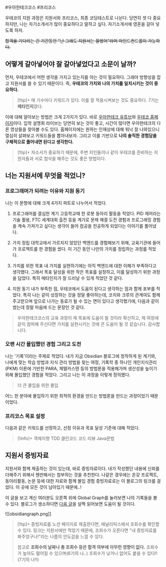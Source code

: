 #우아한테크코스 #프리코스 

우테코의 지원 과정은 지원서와 프리코스, 최종 코딩테스트로 나뉜다. 당연히 셋 다 중요하지만, 나는 자기소개서가 많이 중요하다고 말하고 싶다. 자기소개서에 영혼을 갈아 넣도록 하자.

~~합격을 기다리는 긴 기간동안 "난 그래도 지원서는 잘썼어"라며 마인드컨드롤이 가능하다.~~

## 어떻게 갈아넣어야 잘 갈아넣었다고 소문이 날까?
먼저, 우테코에서 어떤 생각을 가지고 있는지를 아는 것이 필요하다. 그래야 방향성을 잡고 지원서를 쓸 수 있기 때문이다. 즉, **우테코의 가치와 나의 가치를 일치시키는 것이 중요하다.**

> [!tip]+ 
> 매 기수마다 키워드가 있다. 이를 잘 적용시켜보는 것도 중요하다. 7기는 **메타인지**였다.

이에 대해 알아보는 방법은 크게 2가지가 있다. 바로 [우아한테크 유튜브](https://www.youtube.com/@woowatech)와 [우테코 홈페이지](https://www.woowacourse.io/)이다.
입학 설명회 라이브는 당연히 보는 것이 좋고, 시간이 많다면 우아한테크의 다른 영상들을 찾아볼 수도 있다. 홈페이지에는 원하는 인재상에 대해 워낙 잘 나와있으니 열심히 살펴보고 키워드들을 뽑아내보자. 그리고 이를 기반으로 **나의 솔직한 경험담을 구체적으로 풀어내면 된다고 생각한다.**

> [!tip]+ 
> 자소서가 중요하기 때문에, 주변 지인들이나 같이 우테코를 준비하는 지원자들과 서로 첨삭을 해주는 것도 좋은 방법이다.

## 너는 지원서에 무엇을 적었니?
### 프로그래머가 되려는 이유와 지원 동기
나는 이 문항에 대해 크게 4가지 파트로 나누어서 적었다.

1. 프로그래머를 결심한 계기
고등학교때 한 로봇 동아리 활동을 적었다. PID 제어라는 기술 활용, FTC 세계대회 출전 등을 계기로 문제 해결 도전 경험과 프로그래밍 경험을 계속 가져가고 싶다는 생각이 들어 컴공을 전공하게 되었다는 이야기를 풀어냈다.

2. 가치 정립
대학교에서 가르치지 않았던 백엔드를 경험해보기 위해, 교육기관에 들어가 프로젝트를 한 경험을 썼다. 이 기간 동안 나만의 가치를 정립하는 과정를 적었다.

3. 가치를 위한 목표
내 가치를 실현하기에는 아직 백엔드에 대한 이해가 부족하다고 생각했다. 그래서 목표 달성을 위한 작은 목표를 설정하고, 이를 달성하기 위한 과정을 담았다. 특히 메타인지가 잘 드러날 수 있게 적었던 것 같다.

4. 지원 동기
내가 부족한 점, 우테코에서 도움이 된다고 생각하는 점과 함께 포부를 적었다. 특히 나는 같이 성장하는 것을 정말 좋아하는데, 코치와 크루의 관계여도 함께 주고받으며 앞으로 나가는 동료가 될 수 있는 면이 있다고 생각했기에, 다음과 같이 썼는데 정말 마음에 드는 문장인 것 같다.

> 우아한테크코스의 교육 과정이 제 목표에 도움이 될 것이라 확신하고, 제 여정에 같이 참여해 주신다면 가치를 실현시키는 것에 큰 도움이 될 것 같습니다. 감사합니다.

### 오랜 시간 몰입했던 경험 그리고 도전
나는 '기록'이라는 주제로 적었다. 내가 지금 Obsidian 블로그에 정작하게 된 계기와, 나에게 맞는 학습 방법과 지식 관리 방법을 찾는 여정, 기록학 중 하나인 개인지식관리(PKM) 이론에 기반한 PARA, 제텔카스텐 등의 방법론을 적용해가며 생산성을 높이기 위해 몰입했던 경험을 적었다. 그리고 나는 이 과정을 이렇게 정의했다.

> 더 큰 몰입을 위한 몰입

어느 한 분야에 몰입하기 위한 최적의 환경을 만드는 방법론을 만드는 과정이었기 때문이었다.

### 프리코스 목표 설정
다음과 같은 키워드를 선정하고, 선정 이유과 목표 달성 기준에 대해 적었다.

> [!info]+ 
> 객체지향
> TDD
> 클린코드
> 코드 리뷰
> Java문법

## 지원서 증빙자료
지원서와 함께 제출하는 것이 있는데, 바로 증빙자료이다. 내가 작성했던 내용에 신뢰를 더해주기 위해서 웬만해서는 첨부하는 것을 추천한다. 나같은 경우에는 온갖 프로젝트, 동아리활동, 논문 등에 대한 자료와 함께 몰입 경험 증빙자료로는 이 블로그의 링크를 걸었다. 이 곳에 모든 것이 남아있기 때문에..!

이 글을 보고 계신 여러분도 오른쪽 위에 Global Graph를 눌러보면 나의 기록들을 볼 수 있다.
블로그가 생소하다면 [다음 글](https://publish.obsidian.md/sonjh919/%F0%9F%99%8C+Welcome!!)을 살짝 읽어보면 도움이 될 것이다. 

![[obsidiangraph.png]]

> [!tip]+ 
> 증빙자료를 노션 페이지로 제출한다면, 애널리틱스에서 조회수를 확인할 수 있다. 링크는 지원서에만 적었기 때문에, 조회수가 오른다면 "내 증빙자료를 봐주었구나!"라는 나름의 안도감을 느낄 수 있다. 
> 
> 참고로 **조회수의 날짜나 총 조회수 등은 합격 여부에 아무런 영향이 없다.** 조회수가 높아도 떨어질 수 있으며(6기의 나..) 조회수가 낮거나 없어도 붙을 수 있다!!(7기의 나!!)
